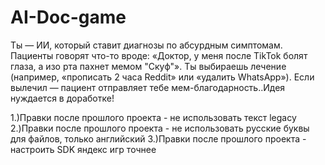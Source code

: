 # AI-Doc-game
Ты — ИИ, который ставит диагнозы по абсурдным симптомам.  Пациенты говорят что-то вроде: «Доктор, у меня после TikTok болят глаза, а изо рта пахнет мемом "Скуф"».  Ты выбираешь лечение (например, «прописать 2 часа Reddit» или «удалить WhatsApp»).  Если вылечил — пациент отправляет тебе мем-благодарность..Идея нуждается в доработке!


1.)Правки после прошлого проекта - не использовать текст legacy
2.)Правки после прошлого проекта - не использовать русские буквы для файлов, только английский
3.)Правки после прошлого проекта - настроить SDK яндекс игр точнее
